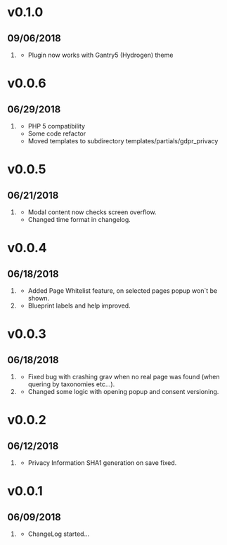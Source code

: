 # v0.1.0
## 09/06/2018

1. [](#bugfix)
    * Plugin now works with Gantry5 (Hydrogen) theme
    
# v0.0.6
## 06/29/2018

1. [](#improved)
    * PHP 5 compatibility
    * Some code refactor
    * Moved templates to subdirectory templates/partials/gdpr_privacy

# v0.0.5
## 06/21/2018

1. [](#improved)
    * Modal content now checks screen overflow.
    * Changed time format in changelog.

# v0.0.4
## 06/18/2018

1. [](#new)
    * Added Page Whitelist feature, on selected pages popup won`t be shown.
1. [](#improved)
    * Blueprint labels and help improved.

# v0.0.3
## 06/18/2018

1. [](#bugfix)
    * Fixed bug with crashing grav when no real page was found (when quering by taxonomies etc...).
1. [](#improved)
    * Changed some logic with opening popup and consent versioning.

# v0.0.2
## 06/12/2018

1. [](#bugfix)
    * Privacy Information SHA1 generation on save fixed.

# v0.0.1
## 06/09/2018

1. [](#new)
    * ChangeLog started...
